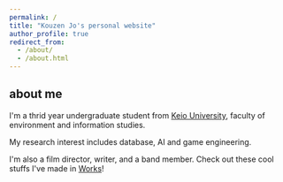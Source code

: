 ```yaml
---
permalink: /
title: "Kouzen Jo's personal website"
author_profile: true
redirect_from: 
  - /about/
  - /about.html
---
```


about me
------
I'm a thrid year undergraduate student from [Keio University](https://www.keio.ac.jp/ja), faculty of environment and information studies.

My research interest includes database, AI and game engineering.

I'm also a film director, writer, and a band member. Check out these cool stuffs I've made in [Works](/_pages/works.md)!
